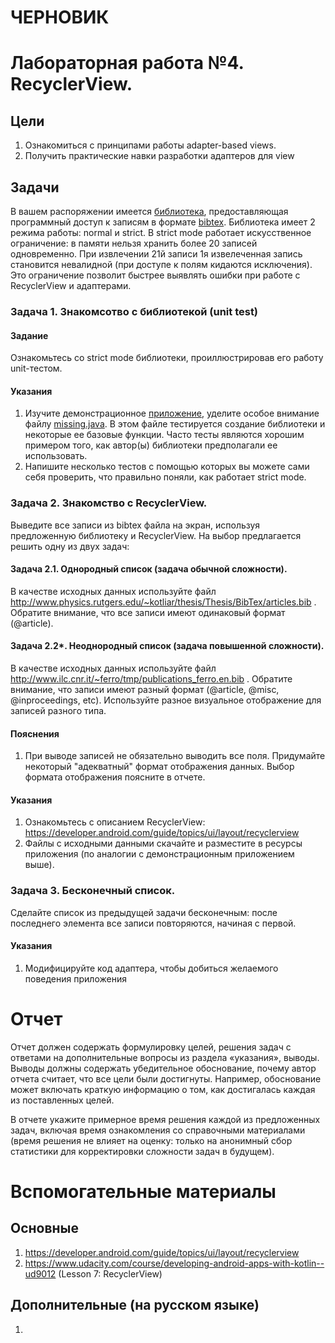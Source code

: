 # ЧЕРНОВИК

# Лабораторная работа №4. RecyclerView.

## Цели
1. Ознакомиться с принципами работы adapter-based views.
1. Получить практические навки разработки адаптеров для view

## Задачи

В вашем распоряжении имеется [библиотека](nowhere), предоставляющая программный доступ к записям в формате [bibtex](todo). Библиотека имеет 2 режима работы: normal и strict. В strict mode работает искусственное ограничение: в памяти нельзя хранить более 20 записей одновременно. При извлечении 21й записи 1я извелеченная запись становится невалидной (при доступе к полям кидаются исключения). Это ограничение позволит быстрее выявлять ошибки при работе с RecyclerView и адаптерами.

### Задача 1. Знакомсотво с библиотекой (unit test)

#### Задание
Ознакомьтесь со strict mode библиотеки, проиллюстрировав его работу unit-тестом.

#### Указания
1. Изучите демонстрационное [приложение](nowhere), уделите особое внимание файлу [missing.java](nowhere). В этом файле тестируется создание библиотеки и некоторые ее базовые функции. Часто тесты являются хорошим примером того, как автор(ы) библиотеки предполагали ее использовать.
1. Напишите несколько тестов с помощью которых вы можете сами себя проверить, что правильно поняли, как работает strict mode.

### Задача 2. Знакомство с RecyclerView.
Выведите все записи из bibtex файла на экран, используя предложенную библиотеку и RecyclerView. На выбор предлагается решить одну из двух задач: 

#### Задача 2.1. Однородный список (задача обычной сложности).
В качестве исходных данных используйте файл http://www.physics.rutgers.edu/~kotliar/thesis/Thesis/BibTex/articles.bib . Обратите внимание, что все записи имеют одинаковый формат (@article).

#### Задача 2.2*. Неоднородный список (задача повышенной сложности).
В качестве исходных данных используйте файл http://www.ilc.cnr.it/~ferro/tmp/publications_ferro.en.bib . Обратите внимание, что записи имеют разный формат (@article, @misc, @inproceedings, etc). Используйте разное визуальное отображение для записей разного типа.


#### Пояснения
1. При выводе записей не обязательно выводить все поля. Придумайте некоторый "адекватный" формат отображения данных. Выбор формата отображения поясните в отчете.

#### Указания
1. Ознакомьтесь с описанием RecyclerView: https://developer.android.com/guide/topics/ui/layout/recyclerview
1. Файлы с исходными данными скачайте и разместите в ресурсы приложения (по аналогии с демонстрационным приложением выше).

### Задача 3. Бесконечный список.
Сделайте список из предыдущей задачи бесконечным: после последнего элемента все записи повторяются, начиная с первой. 

#### Указания
1. Модифицируйте код адаптера, чтобы добиться желаемого поведения приложения

# Отчет
Отчет должен содержать формулировку целей, решения задач с ответами на дополнительные вопросы из раздела «указания», выводы. Выводы должны содержать убедительное обоснование, почему автор отчета считает, что все цели были достигнуты. Например, обоснование может включать краткую информацию о том, как достигалась каждая из поставленных целей.

В отчете укажите примерное время решения каждой из предложенных задач, включая время ознакомления со справочными материалами (время решения не влияет на оценку: только на анонимный сбор статистики для корректировки сложности задач в будущем).

# Вспомогательные материалы
## Основные
1. https://developer.android.com/guide/topics/ui/layout/recyclerview
1. https://www.udacity.com/course/developing-android-apps-with-kotlin--ud9012 (Lesson 7: RecyclerView)

## Дополнительные (на русском языке)
1. 
